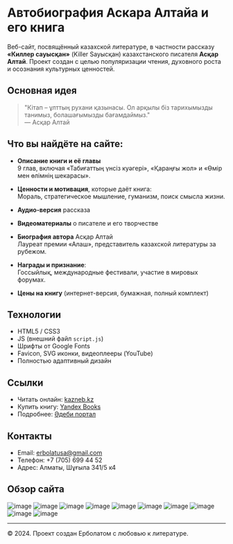 # Автобиография Аскара Алтайа и его книга

Веб-сайт, посвящённый казахской литературе, в частности рассказу **«Киллер сауысқан»** (Killer Sауысқан) казахстанского писателя **Асқар Алтай**. Проект создан с целью популяризации чтения, духовного роста и осознания культурных ценностей.

## Основная идея

> "Кітап – ұлттың рухани қазынасы. Ол арқылы біз тарихымызды танимыз, болашағымызды бағамдаймыз."  
> — Асқар Алтай

## Что вы найдёте на сайте:

- **Описание книги и её главы**  
  9 глав, включая «Табиғаттың үнсіз куәгері», «Қараңғы жол» и «Өмір мен өлімнің шекарасы».

-  **Ценности и мотивация**, которые даёт книга:  
  Мораль, стратегическое мышление, гуманизм, поиск смысла жизни.

-  **Аудио-версия** рассказа

-  **Видеоматериалы** о писателе и его творчестве

-  **Биография автора** Асқар Алтай  
  Лауреат премии «Алаш», представитель казахской литературы за рубежом.

-  **Награды и признание**:  
  Госсыйлық, международные фестивали, участие в мировых форумах.

-  **Цены на книгу** (интернет-версия, бумажная, полный комплект)

##  Технологии

- HTML5 / CSS3
- JS (внешний файл `script.js`)
- Шрифты от Google Fonts
- Favicon, SVG иконки, видеоплееры (YouTube)
- Полностью адаптивный дизайн

##  Ссылки

-  Читать онлайн: [kazneb.kz](https://kazneb.kz/bookView/view/?brId=1163101)
-  Купить книгу: [Yandex Books](https://books.yandex.kz/)
-  Подробнее: [Әдеби портал](https://adebiportal.kz/kz/news/view/asqar-altai-killer-sauysqan__3478)

##  Контакты

- Email: erbolatusa@gmail.com  
- Телефон: +7 (705) 699 44 52  
- Адрес: Алматы, Шұғыла 341/5 к4

## Обзор сайта

![image](https://github.com/user-attachments/assets/cb8706be-1333-4923-8c9b-b4b1526bdfec)
![image](https://github.com/user-attachments/assets/054d3e6a-55b7-41ce-895d-64b8aca46bed)
![image](https://github.com/user-attachments/assets/486c14bc-d948-4498-934d-f115255f1627)
![image](https://github.com/user-attachments/assets/0160d572-79f9-48b3-869b-4441f99b753e)
![image](https://github.com/user-attachments/assets/5e101e36-dfae-4111-9aac-a75c5b857320)
![image](https://github.com/user-attachments/assets/bf569eeb-b8cb-4be7-b912-07103fe3fea3)
![image](https://github.com/user-attachments/assets/28f11b74-61bf-451f-b8bd-dcefb43ef753)
![image](https://github.com/user-attachments/assets/3a5517a7-a399-4a01-98b1-7f03e38dcf8c)
![image](https://github.com/user-attachments/assets/47f71ecc-6654-4ec1-9cf0-a485b38f0be4)
![image](https://github.com/user-attachments/assets/df02af76-b419-41e6-bc3a-67a6bf502bbe)

---

© 2024. Проект создан Ерболатом с любовью к литературе.
